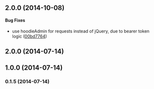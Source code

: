 <a name="2.0.0"></a>
## 2.0.0 (2014-10-08)


#### Bug Fixes

* use hoodieAdmin for requests instead of jQuery, due to bearer token logic ([00bd7764](https://github.com/hoodiehq/hoodie-plugin-appconfig/commit/00bd7764d3337c6ab8bf762383019dca746e38cb))


<a name="2.0.0"></a>
## 2.0.0 (2014-07-14)


<a name="1.0.0"></a>
## 1.0.0 (2014-07-14)


<a name="0.1.5"></a>
### 0.1.5 (2014-07-14)


